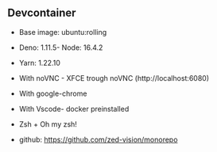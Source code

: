 ## Devcontainer

- Base image: ubuntu:rolling
- Deno: 1.11.5- Node: 16.4.2
- Yarn: 1.22.10
- With noVNC - XFCE trough noVNC (http://localhost:6080)
- With google-chrome
- With Vscode- docker preinstalled
- Zsh + Oh my zsh!

- github: https://github.com/zed-vision/monorepo
